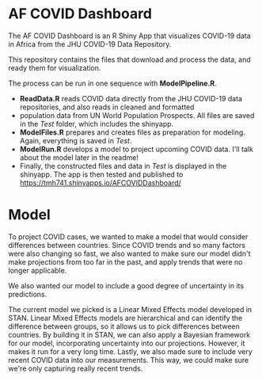 # AF COVID Dashboard

The AF COVID Dashboard is an R Shiny App that visualizes COVID-19 data in Africa from the JHU COVID-19 Data Repository.

This repository contains the files that download and process the data, and ready them for visualization. 

The process can be run in one sequence with **ModelPipeline.R**.

* **ReadData.R** reads COVID data directly from the JHU COVID-19 data repositories, and also reads in cleaned and formatted 
* population data from UN World Population Prospects. All files are saved in the *Test* folder, which includes the shinyapp.
* **ModelFiles.R** prepares and creates files as preparation for modeling. Again, everything is saved in *Test*.
* **ModelRun.R** develops a model to project upcoming COVID data. I'll talk about the model later in the readme!
* Finally, the constructed files and data in *Test* is displayed in the shinyapp. The app is then tested and published to https://tmh741.shinyapps.io/AFCOVIDDashboard/

# Model

To project COVID cases, we wanted to make a model that would consider differences between countries.
Since COVID trends and so many factors were also changing so fast, we also wanted to make sure our model
didn't make projections from too far in the past, and apply trends that were no longer applicable.

We also wanted our model to include a good degree of uncertainty in its predictions.

The current model we picked is a Linear Mixed Effects model developed in STAN. 
Linear Mixed Effects models are hierarchical and can identify the difference between groups,
so it allows us to pick differences between countries.
By building it in STAN, we can also apply a Bayesian framework for our model, incorporating uncertainty
into our projections. However, it makes it run for a very long time.
Lastly, we also made sure to include very recent COVID data into our measurements. This way,
we could make sure we're only capturing really recent trends. 
